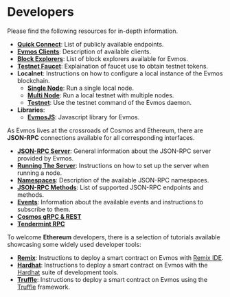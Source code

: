 <!--
order: 1
-->

# Developers

Please find the following resources for in-depth information.

- **[Quick Connect](./connect.md)**: List of publicly available endpoints.
- **[Evmos Clients](./clients.md)**: Description of available clients.
- **[Block Explorers](./explorers.md)**: List of block explorers available for Evmos.
- **[Testnet Faucet](./faucet.md)**: Explaination of faucet use to obtain testnet tokens.
- **Localnet**: Instructions on how to configure a local instance of the Evmos blockchain.
  - **[Single Node](./localnet/single_node.md)**: Run a single local node.
  - **[Multi Node](./localnet/multi_node.md)**: Run a local testnet with multiple nodes.
  - **[Testnet](./localnet/testnet_cmd.md)**: Use the testnet command of the Evmos daemon.
- **Libraries**: 
  - **[EvmosJS](./libraries/evmosjs.md)**: Javascript library for Evmos.

As Evmos lives at the crossroads of Cosmos and Ethereum, there are **JSON-RPC** connections available for all corresponding interfaces.
  - **[JSON-RPC Server](./json-rpc/server.md)**: General information about the JSON-RPC server provided by Evmos.
  - **[Running The Server](./json-rpc/running_server.md)**: Instructions on how to set up the server when running a node.
  - **[Namespaces](./json-rpc/namespaces.md)**: Description of the available JSON-RPC namespaces.
  - **[JSON-RPC Methods](./json-rpc/endpoints.md)**: List of supported JSON-RPC endpoints and methods.
  - **[Events](./json-rpc/events.md)**: Information about the available events and instructions to subscribe to them.
  - **[Cosmos gRPC & REST](https://api.evmos.dev/)**
  - **[Tendermint RPC](https://docs.tendermint.com/v0.34/rpc/)**

To welcome **Ethereum** developers, there is a selection of tutorials available showcasing some widely used developer tools:
  - **[Remix](./tools/remix.md)**: Instructions to deploy a smart contract on Evmos with [Remix IDE](http://remix.ethereum.org/).
  - **[Hardhat](./tools/hardhat.md)**: Instructions to deploy a smart contract on Evmos with the [Hardhat](https://hardhat.org/) suite of development tools.
  - **[Truffle](./tools/truffle.md)**: Instructions to deploy a smart contract on Evmos using the [Truffle](https://www.trufflesuite.com/truffle) framework.